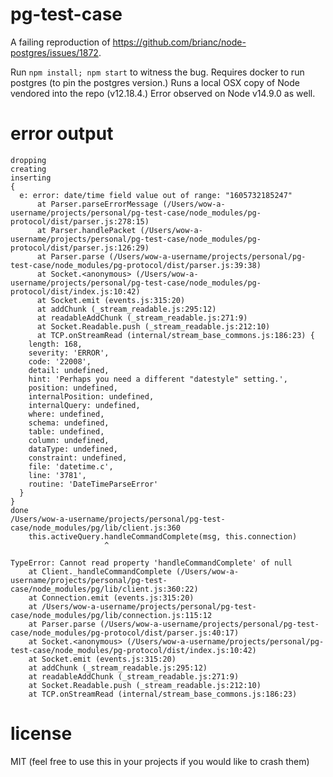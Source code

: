# pg-test-case

A failing reproduction of https://github.com/brianc/node-postgres/issues/1872.

Run `npm install; npm start` to witness the bug. Requires docker to run postgres (to pin the postgres version.)
Runs a local OSX copy of Node vendored into the repo (v12.18.4.) Error observed on Node v14.9.0 as well.

# error output

```
dropping
creating
inserting
{
  e: error: date/time field value out of range: "1605732185247"
      at Parser.parseErrorMessage (/Users/wow-a-username/projects/personal/pg-test-case/node_modules/pg-protocol/dist/parser.js:278:15)
      at Parser.handlePacket (/Users/wow-a-username/projects/personal/pg-test-case/node_modules/pg-protocol/dist/parser.js:126:29)
      at Parser.parse (/Users/wow-a-username/projects/personal/pg-test-case/node_modules/pg-protocol/dist/parser.js:39:38)
      at Socket.<anonymous> (/Users/wow-a-username/projects/personal/pg-test-case/node_modules/pg-protocol/dist/index.js:10:42)
      at Socket.emit (events.js:315:20)
      at addChunk (_stream_readable.js:295:12)
      at readableAddChunk (_stream_readable.js:271:9)
      at Socket.Readable.push (_stream_readable.js:212:10)
      at TCP.onStreamRead (internal/stream_base_commons.js:186:23) {
    length: 168,
    severity: 'ERROR',
    code: '22008',
    detail: undefined,
    hint: 'Perhaps you need a different "datestyle" setting.',
    position: undefined,
    internalPosition: undefined,
    internalQuery: undefined,
    where: undefined,
    schema: undefined,
    table: undefined,
    column: undefined,
    dataType: undefined,
    constraint: undefined,
    file: 'datetime.c',
    line: '3781',
    routine: 'DateTimeParseError'
  }
}
done
/Users/wow-a-username/projects/personal/pg-test-case/node_modules/pg/lib/client.js:360
    this.activeQuery.handleCommandComplete(msg, this.connection)
                     ^

TypeError: Cannot read property 'handleCommandComplete' of null
    at Client._handleCommandComplete (/Users/wow-a-username/projects/personal/pg-test-case/node_modules/pg/lib/client.js:360:22)
    at Connection.emit (events.js:315:20)
    at /Users/wow-a-username/projects/personal/pg-test-case/node_modules/pg/lib/connection.js:115:12
    at Parser.parse (/Users/wow-a-username/projects/personal/pg-test-case/node_modules/pg-protocol/dist/parser.js:40:17)
    at Socket.<anonymous> (/Users/wow-a-username/projects/personal/pg-test-case/node_modules/pg-protocol/dist/index.js:10:42)
    at Socket.emit (events.js:315:20)
    at addChunk (_stream_readable.js:295:12)
    at readableAddChunk (_stream_readable.js:271:9)
    at Socket.Readable.push (_stream_readable.js:212:10)
    at TCP.onStreamRead (internal/stream_base_commons.js:186:23)
```

# license

MIT (feel free to use this in your projects if you would like to crash them)
